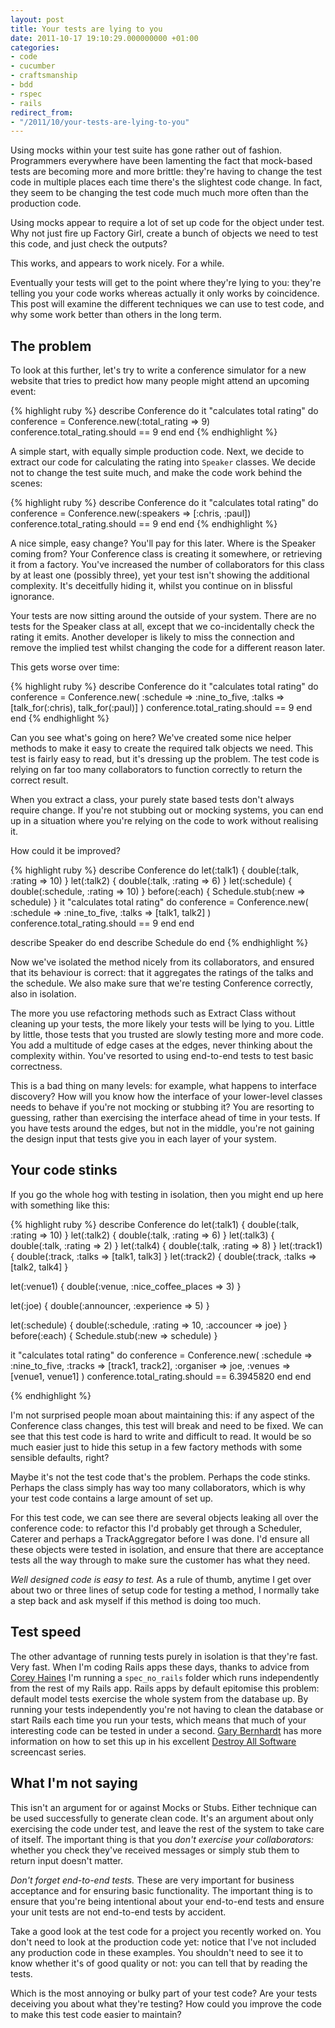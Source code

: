 ```yaml
---
layout: post
title: Your tests are lying to you
date: 2011-10-17 19:10:29.000000000 +01:00
categories:
- code
- cucumber
- craftsmanship
- bdd
- rspec
- rails
redirect_from:
- "/2011/10/your-tests-are-lying-to-you"
---
```

Using mocks within your test suite has gone rather out of fashion. Programmers everywhere have been lamenting the fact that mock-based tests are becoming more and more brittle: they're having to change the test code in multiple places each time there's the slightest code change. In fact, they seem to be changing the test code much much more often than the production code.

Using mocks appear to require a lot of set up code for the object under test. Why not just fire up Factory Girl, create a bunch of objects we need to test this code, and just check the outputs?

This works, and appears to work nicely. For a while.

Eventually your tests will get to the point where they're lying to you: they're telling you your code works whereas actually it only works by coincidence. This post will examine the different techniques we can use to test code, and why some work better than others in the long term.

## The problem

To look at this further, let's try to write a conference simulator for a new website that tries to predict how many people might attend an upcoming event: 

{% highlight ruby %}
describe Conference do
  it "calculates total rating" do
    conference = Conference.new(:total_rating => 9)
    conference.total_rating.should == 9
  end
end
{% endhighlight %}

A simple start, with equally simple production code. Next, we decide to extract our code for calculating the rating into <code>Speaker</code> classes. We decide not to change the test suite much, and make the code work behind the scenes:

{% highlight ruby %}
describe Conference do
  it "calculates total rating" do
    conference = Conference.new(:speakers => [:chris, :paul])
    conference.total_rating.should == 9
  end
end
{% endhighlight %}

A nice simple, easy change? You'll pay for this later. Where is the Speaker coming from? Your Conference class is creating it somewhere, or retrieving it from a factory. You've increased the number of collaborators for this class by at least one (possibly three), yet your test isn't showing the additional complexity. It's deceitfully hiding it, whilst you continue on in blissful ignorance.

Your tests are now sitting around the outside of your system. There are no tests for the Speaker class at all, except that we co-incidentally check the rating it emits. Another developer is likely to miss the connection and remove the implied test whilst changing the code for a different reason later.

This gets worse over time:

{% highlight ruby %}
describe Conference do
  it "calculates total rating" do
    conference = Conference.new(
      :schedule => :nine_to_five,
      :talks => [talk_for(:chris), talk_for(:paul)]
    )
    conference.total_rating.should == 9
  end
end
{% endhighlight %}

Can you see what's going on here? We've created some nice helper methods to make it easy to create the required talk objects we need. This test is fairly easy to read, but it's dressing up the problem. The test code is relying on far too many collaborators to function correctly to return the correct result.

When you extract a class, your purely state based tests don't always require change. If you're not stubbing out or mocking systems, you can end up in a situation where you're relying on the code to work without realising it.

How could it be improved?

{% highlight ruby %}
describe Conference do
  let(:talk1) { double(:talk, :rating => 10) }
  let(:talk2) { double(:talk, :rating => 6) }
  let(:schedule) { double(:schedule, :rating => 10) }
  before(:each) { Schedule.stub(:new => schedule) }
  it "calculates total rating" do
    conference = Conference.new(
      :schedule => :nine_to_five,
      :talks => [talk1, talk2]
    )
    conference.total_rating.should == 9
  end
end

describe Speaker do
end
describe Schedule do
end
{% endhighlight %}

Now we've isolated the method nicely from its collaborators, and ensured that its behaviour is correct: that it aggregates the ratings of the talks and the schedule. We also make sure that we're testing Conference correctly, also in isolation.

The more you use refactoring methods such as Extract Class without cleaning up your tests, the more likely your tests will be lying to you. Little by little, those tests that you trusted are slowly testing more and more code. You add a multitude of edge cases at the edges, never thinking about the complexity within. You've resorted to using end-to-end tests to test basic correctness.

This is a bad thing on many levels: for example, what happens to interface discovery? How will you know how the interface of your lower-level classes needs to behave if you're not mocking or stubbing it? You are resorting to guessing, rather than exercising the interface ahead of time in your tests. If you have tests around the edges, but not in the middle, you're not gaining the design input that tests give you in each layer of your system.

## Your code stinks

If you go the whole hog with testing in isolation, then you might end up here with something like this:

{% highlight ruby %}
describe Conference do
  let(:talk1) { double(:talk, :rating => 10) }
  let(:talk2) { double(:talk, :rating => 6) }
  let(:talk3) { double(:talk, :rating => 2) }
  let(:talk4) { double(:talk, :rating => 8) }
  let(:track1) { double(:track, :talks => [talk1, talk3] }
  let(:track2) { double(:track, :talks => [talk2, talk4] }

  let(:venue1) { double(:venue, :nice_coffee_places => 3) }

  let(:joe) { double(:announcer, :experience => 5) }

  let(:schedule) { double(:schedule, :rating => 10, :accouncer => joe) }
  before(:each) { Schedule.stub(:new => schedule) }

  it "calculates total rating" do
    conference = Conference.new(
      :schedule => :nine_to_five,
      :tracks => [track1, track2],
      :organiser => joe,
      :venues => [venue1, venue1]
    )
    conference.total_rating.should == 6.3945820
  end
end

{% endhighlight %}

I'm not surprised people moan about maintaining this: if any aspect of the Conference class changes, this test will break and need to be fixed. We can see that this test code is hard to write and difficult to read. It would be so much easier just to hide this setup in a few factory methods with some sensible defaults, right?

Maybe it's not the test code that's the problem. Perhaps the code stinks. Perhaps the class simply has way too many collaborators, which is why your test code contains a large amount of set up.

For this test code, we can see there are several objects leaking all over the conference code: to refactor this I'd probably get through a Scheduler, Caterer and perhaps a TrackAggregator before I was done. I'd ensure all these objects were tested in isolation, and ensure that there are acceptance tests all the way through to make sure the customer has what they need.

_Well designed code is easy to test._ As a rule of thumb, anytime I get over about two or three lines of setup code for testing a method, I normally take a step back and ask myself if this method is doing too much.


## Test speed

The other advantage of running tests purely in isolation is that they're fast. Very fast. When I'm coding Rails apps these days, thanks to advice from [Corey Haines](http://twitter.com/coreyhaines) I'm running a <code>spec_no_rails</code> folder which runs independently from the rest of my Rails app. Rails apps by default epitomise this problem: default model tests exercise the whole system from the database up. By running your tests independently you're not having to clean the database or start Rails each time you run your tests, which means that much of your interesting code can be tested in under a second. [Gary Bernhardt](http://twitter.com/garybernhardt) has more information on how to set this up in his excellent [Destroy All Software](http://destroyallsoftware.com) screencast series.

## What I'm not saying

This isn't an argument for or against Mocks or Stubs. Either technique can be used successfully to generate clean code. It's an argument about only exercising the code under test, and leave the rest of the system to take care of itself. The important thing is that you _don't exercise your collaborators:_ whether you check they've received messages or simply stub them to return input doesn't matter.

*Don't forget end-to-end tests.* These are very important for business acceptance and for ensuring basic functionality. The important thing is to ensure that you're being intentional about your end-to-end tests and ensure your unit tests are not end-to-end tests by accident.

Take a good look at the test code for a project you recently worked on. You don't need to look at the production code yet: notice that I've not included any production code in these examples. You shouldn't need to see it to know whether it's of good quality or not: you can tell that by reading the tests.

Which is the most annoying or bulky part of your test code? Are your tests deceiving you about what they're testing? How could you improve the code to make this test code easier to maintain?
